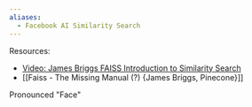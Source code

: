 ```yaml
---
aliases:
  - Facebook AI Similarity Search
---
```

Resources:
- [Video: James Briggs FAISS Introduction to Similarity Search](https://youtu.be/sKyvsdEv6rk)
- [[Faiss - The Missing Manual (?) {James Briggs, Pinecone}]]

Pronounced "Face"

